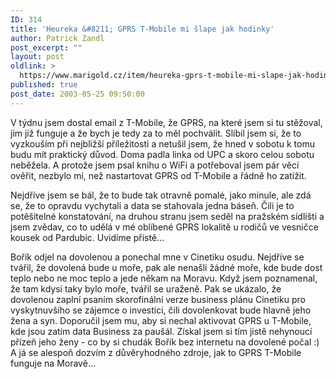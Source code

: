 ```yaml
---
ID: 314
title: 'Heureka &#8211; GPRS T-Mobile mi šlape jak hodinky'
author: Patrick Zandl
post_excerpt: ""
layout: post
oldlink: >
  https://www.marigold.cz/item/heureka-gprs-t-mobile-mi-slape-jak-hodinky
published: true
post_date: 2003-05-25 09:50:00
---
```

<p>
V týdnu jsem dostal email z T-Mobile, že GPRS, na které jsem si tu stěžoval, jim již funguje a že bych je tedy za to měl pochválit. Slíbil jsem si, že to vyzkouším při nejbližší příležitosti a netušil jsem, že hned v sobotu k tomu budu mít praktický důvod. Doma padla linka od UPC a skoro celou sobotu neběžela. A protože jsem psal knihu o WiFi a potřeboval jsem pár věcí ověřit, nezbylo mi, než nastartovat GPRS od T-Mobile a řádně ho zatížit. </p>

<p>
Nejdříve jsem se bál, že to bude tak otravně pomalé, jako minule, ale zdá se, že to opravdu vychytali a data se stahovala jedna báseň. Čili je to potěšitelné konstatování, na druhou stranu jsem seděl na pražském sídlišti a jsem zvědav, co to udělá v mé oblíbené GPRS lokalitě u rodičů ve vesničce kousek od Pardubic. Uvidíme přístě...</p>

<p>
Bořík odjel na dovolenou a ponechal mne v Cinetiku osudu. Nejdříve se tvářil, že dovolená bude u moře, pak ale nenašli žádné moře, kde bude dost teplo nebo ne moc teplo a jede někam na Moravu. Když jsem poznamenal, že tam kdysi taky bylo moře, tvářil se uraženě. Pak se ukázalo, že dovolenou zaplní psaním skorofinální verze business plánu Cinetiku pro vyskytnuvšího se zájemce o investici, čili dovolenkovat bude hlavně jeho žena a syn. Doporučil jsem mu, aby si nechal aktivovat GPRS u T-Mobile, kde jsou zatím data Business za paušál. Získal jsem si tím jistě nehynoucí přízeň jeho ženy - co by si chudák Bořík bez internetu na dovolené počal :) A já se alespoň dozvím z důvěryhodného zdroje, jak to GPRS T-Mobile funguje na Moravě...</p>
